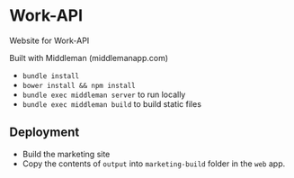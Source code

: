 # Work-API 

Website for Work-API 

Built with Middleman (middlemanapp.com)

- `bundle install`
- `bower install && npm install`
- `bundle exec middleman server` to run locally
- `bundle exec middleman build` to build static files


## Deployment

- Build the marketing site
- Copy the contents of `output` into `marketing-build` folder in the `web` app.
